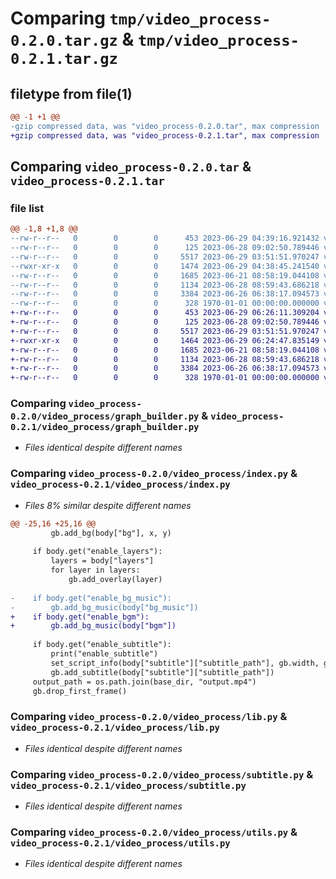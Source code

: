 # Comparing `tmp/video_process-0.2.0.tar.gz` & `tmp/video_process-0.2.1.tar.gz`

## filetype from file(1)

```diff
@@ -1 +1 @@
-gzip compressed data, was "video_process-0.2.0.tar", max compression
+gzip compressed data, was "video_process-0.2.1.tar", max compression
```

## Comparing `video_process-0.2.0.tar` & `video_process-0.2.1.tar`

### file list

```diff
@@ -1,8 +1,8 @@
--rw-r--r--   0        0        0      453 2023-06-29 04:39:16.921432 video_process-0.2.0/pyproject.toml
--rw-r--r--   0        0        0      125 2023-06-28 09:02:50.789446 video_process-0.2.0/video_process/__init__.py
--rw-r--r--   0        0        0     5517 2023-06-29 03:51:51.970247 video_process-0.2.0/video_process/graph_builder.py
--rwxr-xr-x   0        0        0     1474 2023-06-29 04:38:45.241540 video_process-0.2.0/video_process/index.py
--rw-r--r--   0        0        0     1685 2023-06-21 08:58:19.044108 video_process-0.2.0/video_process/lib.py
--rw-r--r--   0        0        0     1134 2023-06-28 08:59:43.686218 video_process-0.2.0/video_process/subtitle.py
--rw-r--r--   0        0        0     3384 2023-06-26 06:38:17.094573 video_process-0.2.0/video_process/utils.py
--rw-r--r--   0        0        0      328 1970-01-01 00:00:00.000000 video_process-0.2.0/PKG-INFO
+-rw-r--r--   0        0        0      453 2023-06-29 06:26:11.309204 video_process-0.2.1/pyproject.toml
+-rw-r--r--   0        0        0      125 2023-06-28 09:02:50.789446 video_process-0.2.1/video_process/__init__.py
+-rw-r--r--   0        0        0     5517 2023-06-29 03:51:51.970247 video_process-0.2.1/video_process/graph_builder.py
+-rwxr-xr-x   0        0        0     1464 2023-06-29 06:24:47.835149 video_process-0.2.1/video_process/index.py
+-rw-r--r--   0        0        0     1685 2023-06-21 08:58:19.044108 video_process-0.2.1/video_process/lib.py
+-rw-r--r--   0        0        0     1134 2023-06-28 08:59:43.686218 video_process-0.2.1/video_process/subtitle.py
+-rw-r--r--   0        0        0     3384 2023-06-26 06:38:17.094573 video_process-0.2.1/video_process/utils.py
+-rw-r--r--   0        0        0      328 1970-01-01 00:00:00.000000 video_process-0.2.1/PKG-INFO
```

### Comparing `video_process-0.2.0/video_process/graph_builder.py` & `video_process-0.2.1/video_process/graph_builder.py`

 * *Files identical despite different names*

### Comparing `video_process-0.2.0/video_process/index.py` & `video_process-0.2.1/video_process/index.py`

 * *Files 8% similar despite different names*

```diff
@@ -25,16 +25,16 @@
         gb.add_bg(body["bg"], x, y)
 
     if body.get("enable_layers"):
         layers = body["layers"]
         for layer in layers:
             gb.add_overlay(layer)
 
-    if body.get("enable_bg_music"):
-        gb.add_bg_music(body["bg_music"])
+    if body.get("enable_bgm"):
+        gb.add_bg_music(body["bgm"])
 
     if body.get("enable_subtitle"):
         print("enable_subtitle")
         set_script_info(body["subtitle"]["subtitle_path"], gb.width, gb.height)
         gb.add_subtitle(body["subtitle"]["subtitle_path"])
     output_path = os.path.join(base_dir, "output.mp4")
     gb.drop_first_frame()
```

### Comparing `video_process-0.2.0/video_process/lib.py` & `video_process-0.2.1/video_process/lib.py`

 * *Files identical despite different names*

### Comparing `video_process-0.2.0/video_process/subtitle.py` & `video_process-0.2.1/video_process/subtitle.py`

 * *Files identical despite different names*

### Comparing `video_process-0.2.0/video_process/utils.py` & `video_process-0.2.1/video_process/utils.py`

 * *Files identical despite different names*

